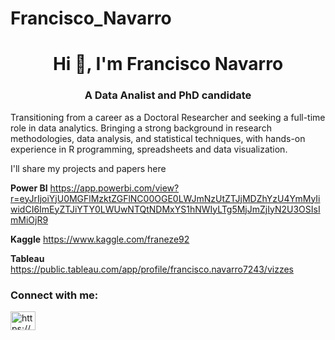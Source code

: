 # Francisco_Navarro
<h1 align="center">Hi 👋, I'm Francisco Navarro</h1>
<h3 align="center">A Data Analist and PhD candidate</h3>
Transitioning from a career as a Doctoral Researcher and seeking a full-time role in data analytics. Bringing a strong background in research methodologies, data analysis, and statistical techniques, with hands-on experience in R programming, spreadsheets and data visualization.
 
I'll share my projects and papers here

**Power BI** 
https://app.powerbi.com/view?r=eyJrIjoiYjU0MGFlMzktZGFlNC00OGE0LWJmNzUtZTJjMDZhYzU4YmMyIiwidCI6ImEyZTJiYTY0LWUwNTQtNDMxYS1hNWIyLTg5MjJmZjIyN2U3OSIsImMiOjR9

**Kaggle** 
https://www.kaggle.com/franeze92

**Tableau** 
https://public.tableau.com/app/profile/francisco.navarro7243/vizzes

<h3 align="left">Connect with me:</h3>
<p align="left">
<a href="https://www.linkedin.com/in/francisco-e-navarro/" target="blank"><img align="center" src="https://raw.githubusercontent.com/rahuldkjain/github-profile-readme-generator/master/src/images/icons/Social/linked-in-alt.svg" alt="https://www.linkedin.com/in/francisco-e-navarro/" height="30" width="40" /></a>
</p>
